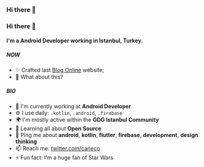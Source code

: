 ### Hi there 👋

<!--
**erolkaftanoglu/erolkaftanoglu** is a ✨ _special_ ✨ repository because its `README.md` (this file) appears on your GitHub profile.

Here are some ideas to get you started:

- 🔭 I’m currently working on ...
- 🌱 I’m currently learning ...
- 👯 I’m looking to collaborate on ...
- 🤔 I’m looking for help with ...
- 💬 Ask me about ...
- 📫 How to reach me: ...
- 😄 Pronouns: ...
- ⚡ Fun fact: ...
-->
### Hi there 👋

#### I'm a Android Developer working in Istanbul, Turkey.

##### NOW

- ✨ Crafted last [Blog Online](https://erolkaftanoglu.dev) website;
- 🍑 What about this?

##### BIO

- 🏢 I'm currently working at **Android Developer**
- ⚙️ I use daily: `.kotlin`, `.android`, `.firebase`
- 🌍 I'm mostly active within the **GDG Istanbul Community**
- 🌱 Learning all about **Open Source**
- 💬 Ping me about **android**, **kotlin**, **flutter**, **firebase**, **development**, **design thinking**
- 📫 Reach me: [twitter.com/caneco](https://twitter.com/erolkaftanoglu)
- ⚡️ Fun fact: I'm a huge fan of Star Wars

